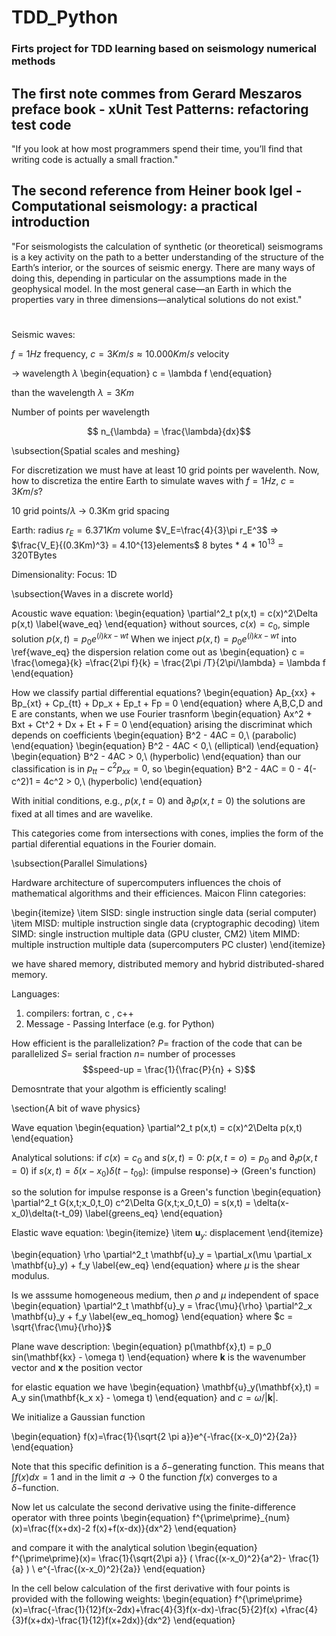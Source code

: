 # TDD_Python

### Firts project for TDD learning based on seismology numerical methods


## The first note commes from Gerard Meszaros preface book - xUnit Test Patterns: refactoring  test code

"If you look at how most programmers spend their time, you’ll find that
writing code is actually a small fraction."

## The second reference from Heiner book Igel - Computational seismology: a practical introduction

"For seismologists the calculation of synthetic (or theoretical) seismograms is a key
activity on the path to a better understanding of the structure of the Earth’s
interior, or the sources of seismic energy. There are many ways of doing this,
depending in particular on the assumptions made in the geophysical model.
In the most general case—an Earth in which the properties vary in three
dimensions—analytical solutions do not exist."

#

Seismic waves:

  $f = 1Hz$ frequency, $c = 3Km/s \approx 10.000 Km/s$ velocity

-> wavelength $\lambda$
\begin{equation}
  c = \lambda  f
\end{equation}

than the wavelength $\lambda = 3Km$

Number of points per wavelength

$$ n_{\lambda} = \frac{\lambda}{dx}$$

\subsection{Spatial scales and meshing}

For discretization we must have at least 10 grid points per wavelenth.
Now, how to discretiza the entire Earth to simulate waves with $f=1Hz$, $c = 3Km/s$?

10 grid points/$\lambda$ -> 0.3Km grid spacing

Earth:
  radius $r_E = 6.371Km$
  volume $V_E=\frac{4}{3}\pi r_E^3$ => $\frac{V_E}{(0.3Km)^3} = 4.10^{13}elements$
  8 bytes * 4 * $10^13 = 320$TBytes

Dimensionality:
  Focus: 1D

\subsection{Waves in a discrete world}

Acoustic wave equation:
\begin{equation}
  \partial^2_t p(x,t) = c(x)^2\Delta p(x,t)
  \label{wave_eq}
\end{equation}
  without sources, $c(x) = c_0$, simple solution $p(x,t)=p_0 e^{(i)kx-wt}$
When we inject $p(x,t)=p_0 e^{(i)kx-wt}$ into \ref{wave_eq} the dispersion relation come out as
\begin{equation}
  c = \frac{\omega}{k} =\frac{2\pi f}{k} = \frac{2\pi /T}{2\pi/\lambda} = \lambda f
\end{equation}

How we classify partial differential equations?
\begin{equation}
  Ap_{xx} + Bp_{xt} + Cp_{tt} + Dp_x + Ep_t + Fp = 0
\end{equation}
where A,B,C,D and E are constants, when we use Fourier trasnform
\begin{equation}
  Ax^2 + Bxt + Ct^2 + Dx + Et + F = 0
\end{equation}
arising the discriminat which depends on coefficients
\begin{equation}
  B^2 - 4AC = 0,\ (parabolic)
\end{equation}
\begin{equation}
  B^2 - 4AC < 0,\ (elliptical)
\end{equation}
\begin{equation}
  B^2 - 4AC > 0,\ (hyperbolic)
\end{equation}
than our classification is in $p_{tt} - c^2p_{xx} = 0$, so
\begin{equation}
  B^2 - 4AC = 0 - 4(-c^2)1 = 4c^2 > 0,\ (hyperbolic)
\end{equation}

With initial conditions, e.g., $p(x,t=0)$ and $\partial_t p(x,t=0)$ the solutions are fixed at all times and are wavelike.

This categories come from intersections with cones, implies the form of the partial diferential equations in the Fourier domain.

\subsection{Parallel Simulations}

Hardware architecture of supercomputers influences the chois of mathematical algorithms and their efficiences. Maicon Flinn categories:

\begin{itemize}
  \item SISD: single instruction single data (serial computer)
  \item MISD: multiple instruction single data (cryptographic decoding)
  \item SIMD: single instruction multiple data (GPU cluster, CM2)
  \item MIMD: multiple instruction multiple data (supercomputers PC cluster)
\end{itemize}

we have shared memory, distributed memory and hybrid distributed-shared memory.

Languages:
  1) compilers: fortran, c , c++
  2) Message - Passing Interface (e.g. for Python)

How efficient is the parallelization?
  $P =$ fraction of the code that can be parallelized
  $S =$ serial fraction
  $n =$ number of processes
  $$speed-up = \frac{1}{\frac{P}{n} + S}$$


Demosntrate that your algothm is efficiently scaling!

\section{A bit of wave physics}

Wave equation
\begin{equation}
  \partial^2_t p(x,t) = c(x)^2\Delta p(x,t)
\end{equation}

Analytical solutions:
  if $c(x) = c_0$ and $s(x,t) = 0$: $p(x,t=o) = p_0$ and $\partial_t p(x,t=0)$
  if $s(x,t) = \delta(x-x_0)\delta(t-t_09)$: (impulse response)-> (Green's function)

  so the solution for impulse response is a Green's function
  \begin{equation}
    \partial^2_t G(x,t;x_0,t_0) c^2\Delta G(x,t;x_0,t_0) = s(x,t) = \delta(x-x_0)\delta(t-t_09)
    \label{greens_eq}
  \end{equation}

Elastic wave equation:
  \begin{itemize}
    \item $\mathbf{u}_y$: displacement
  \end{itemize}

  \begin{equation}
    \rho \partial^2_t \mathbf{u}_y = \partial_x(\mu \partial_x \mathbf{u}_y) + f_y
    \label{ew_eq}
  \end{equation}
where $\mu$ is the shear modulus.

Is we asssume homogeneous medium, then $\rho$ and $\mu$ independent of space
\begin{equation}
  \partial^2_t \mathbf{u}_y = \frac{\mu}{\rho} \partial^2_x \mathbf{u}_y + f_y
  \label{ew_eq_homog}
\end{equation}
where $c = \sqrt{\frac{\mu}{\rho}}$

Plane wave description:
\begin{equation}
  p(\mathbf{x},t) = p_0 sin(\mathbf{kx} - \omega t)
\end{equation}
where $\mathbf{k}$ is the wavenumber vector and $\mathbf{x}$ the position vector

for elastic equation we have
\begin{equation}
  \mathbf{u}_y(\mathbf{x},t) = A_y sin(\mathbf{k_x x} - \omega t)
\end{equation}
 and $c = \omega/ |\mathbf{k}|$.


 We initialize a Gaussian function

\begin{equation}
f(x)=\frac{1}{\sqrt{2 \pi a}}e^{-\frac{(x-x_0)^2}{2a}}
\end{equation}

Note that this specific definition is a $\delta -$generating function. This means that $\int f(x)dx=1$ and in the limit $a\rightarrow 0$ the function $f(x)$ converges to a $\delta -$function.

Now let us calculate the second derivative using the finite-difference operator with three points
\begin{equation}
f^{\prime\prime}_{num}(x)=\frac{f(x+dx)-2 f(x)+f(x-dx)}{dx^2}
\end{equation}

and compare it with the analytical solution
\begin{equation}
f^{\prime\prime}(x)= \frac{1}{\sqrt{2\pi a}} ( \frac{(x-x_0)^2}{a^2}- \frac{1}{a} ) \ e^{-\frac{(x-x_0)^2}{2a}}
\end{equation}

In the cell below calculation of the first derivative with four points is provided with the following weights:
\begin{equation}
f^{\prime\prime}(x)=\frac{-\frac{1}{12}f(x-2dx)+\frac{4}{3}f(x-dx)-\frac{5}{2}f(x) +\frac{4}{3}f(x+dx)-\frac{1}{12}f(x+2dx)}{dx^2}
\end{equation}

